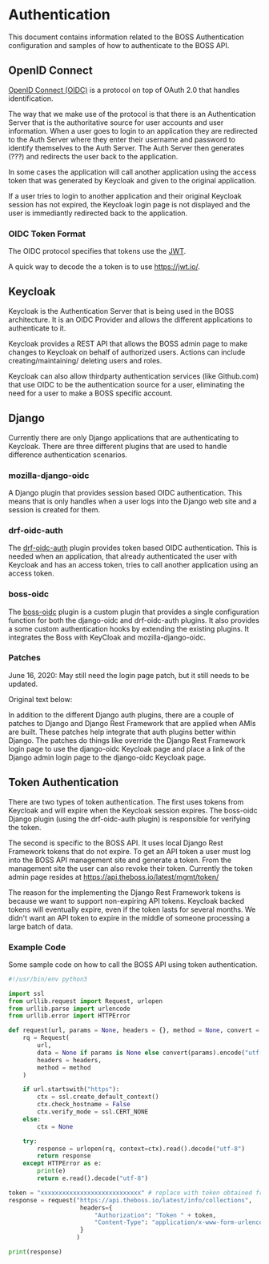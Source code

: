 # Authentication

This document contains information related to the BOSS Authentication configuration
and samples of how to authenticate to the BOSS API.

## OpenID Connect
[OpenID Connect (OIDC)](http://openid.net/connect/) is a protocol on top of OAuth
2.0 that handles identification.

The way that we make use of the protocol is that there is an Authentication Server
that is the authoritative source for user accounts and user information. When a
user goes to login to an application they are redirected to the Auth Server where
they enter their username and password to identify themselves to the Auth Server.
The Auth Server then generates (???) and redirects the user back to the application.

In some cases the application will call another application using the access token
that was generated by Keycloak and given to the original application.

If a user tries to login to another application and their original Keycloak session
has not expired, the Keycloak login page is not displayed and the user is immediantly
redirected back to the application.

### OIDC Token Format
The OIDC protocol specifies that tokens use the [JWT](https://en.wikipedia.org/wiki/JSON_Web_Token).

A quick way to decode the a token is to use https://jwt.io/.

## Keycloak
Keycloak is the Authentication Server that is being used in the BOSS architecture.
It is an OIDC Provider and allows the different applications to authenticate to it.

Keycloak provides a REST API that allows the BOSS admin page to make changes to
Keycloak on behalf of authorized users. Actions can include creating/maintaining/
deleting users and roles.

Keycloak can also allow thirdparty authentication services (like Github.com) that
use OIDC to be the authentication source for a user, eliminating the need for a
user to make a BOSS specific account.

## Django
Currently there are only Django applications that are authenticating to Keycloak.
There are three different plugins that are used to handle difference authentication
scenarios.

### mozilla-django-oidc
A Django plugin that provides session based OIDC authentication. This means
that is only handles when a user logs into the Django web site and a session is
created for them.

### drf-oidc-auth
The [drf-oidc-auth](https://github.com/ByteInternet/drf-oidc-auth) plugin provides
token based OIDC authentication. This is needed when an application, that already
authenticated the user with Keycloak and has an access token, tries to call another
application using an access token.

### boss-oidc
The [boss-oidc](https://github.com/jhuapl-boss/boss-oidc.git) plugin is a custom
plugin that provides a single configuration function for both the django-oidc and
drf-oidc-auth plugins. It also provides a some custom authentication hooks by
extending the existing plugins.  It integrates the Boss with KeyCloak and
mozilla-django-oidc.

### Patches

June 16, 2020: May still need the login page patch, but it still needs to be updated.

Original text below:

In addition to the different Django auth plugins, there are a couple of patches
to Django and Django Rest Framework that are applied when AMIs are built. These
patches help integrate that auth plugins better within Django. The patches do
things like override the Django Rest Framework login page to use the django-oidc
Keycloak page and place a link of the Django admin login page to the django-oidc
Keycloak page.

## Token Authentication

There are two types of token authentication. The first uses tokens from Keycloak
and will expire when the Keycloak session expires. The boss-oidc Django plugin
(using the drf-oidc-auth plugin) is responsible for verifying the token.

The second is specific to the BOSS API. It uses local Django Rest Framework tokens
that do not expire. To get an API token a user must log into the BOSS API management
site and generate a token. From the management site the user can also revoke their
token. Currently the token admin page resides at https://api.theboss.io/latest/mgmt/token/

The reason for the implementing the Django Rest Framework tokens is because we
want to support non-expiring API tokens. Keycloak backed tokens will eventually
expire, even if the token lasts for several months. We didn't want an API token
to expire in the middle of someone processing a large batch of data.

### Example Code
Some sample code on how to call the BOSS API using token authentication.

```python
#!/usr/bin/env python3

import ssl
from urllib.request import Request, urlopen
from urllib.parse import urlencode
from urllib.error import HTTPError

def request(url, params = None, headers = {}, method = None, convert = urlencode):
    rq = Request(
        url,
        data = None if params is None else convert(params).encode("utf-8"),
        headers = headers,
        method = method
    )

    if url.startswith("https"):
        ctx = ssl.create_default_context()
        ctx.check_hostname = False
        ctx.verify_mode = ssl.CERT_NONE
    else:
        ctx = None

    try:
        response = urlopen(rq, context=ctx).read().decode("utf-8")
        return response
    except HTTPError as e:
        print(e)
        return e.read().decode("utf-8")

token = "xxxxxxxxxxxxxxxxxxxxxxxxxxxx" # replace with token obtained from https://api.theboss.io/latest/mgmt/token/
response = request("https://api.theboss.io/latest/info/collections",
                    headers={
                        "Authorization": "Token " + token,
                        "Content-Type": "application/x-www-form-urlencoded",
                    }
                   )

print(response)
```
